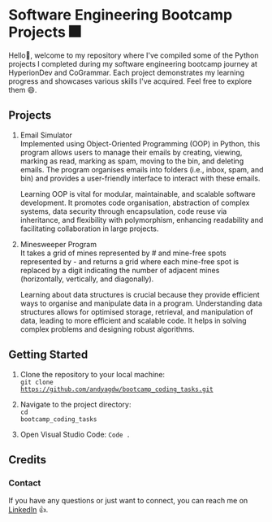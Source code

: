 # Software Engineering Bootcamp Projects 🎆

Hello👋, welcome to my repository where I've compiled some of the Python projects I completed during my software engineering
bootcamp journey at HyperionDev and CoGrammar. Each project demonstrates my learning progress and showcases various skills
I've acquired. Feel free to explore them 😄.

## Projects

1) Email Simulator <br />
   Implemented using Object-Oriented Programming (OOP) in Python, this program allows users to manage their emails by creating,
   viewing, marking as read, marking as spam, moving to the bin, and deleting emails. The program organises emails into folders
   (i.e., inbox, spam, and bin) and provides a user-friendly interface to interact with these emails.

   Learning OOP is vital for modular, maintainable, and scalable software development. It promotes code organisation, abstraction
   of complex systems, data security through encapsulation, code reuse via inheritance, and flexibility with polymorphism, enhancing
   readability and facilitating collaboration in large projects.

2) Minesweeper Program <br />
   It takes a grid of mines represented by # and mine-free spots represented by - and returns a grid where each mine-free spot is
   replaced by a digit indicating the number of adjacent mines (horizontally, vertically, and diagonally).
   
   Learning about data structures is crucial because they provide efficient ways to organise and manipulate data in a program.
   Understanding data structures allows for optimised storage, retrieval, and manipulation of data, leading to more efficient
   and scalable code. It helps in solving complex problems and designing robust algorithms.

## Getting Started

1) Clone the repository to your local machine:<br />
<code>git clone https://github.com/andyagdw/bootcamp_coding_tasks.git</code>

2) Navigate to the project directory:<br />
<code>cd bootcamp_coding_tasks</code>

3) Open Visual Studio Code:
   <code>Code .</code>

## Credits
### Contact

If you have any questions or just want to connect, you can reach me on [LinkedIn](https://www.linkedin.com/in/andyagyeidwumah/) 👍.
